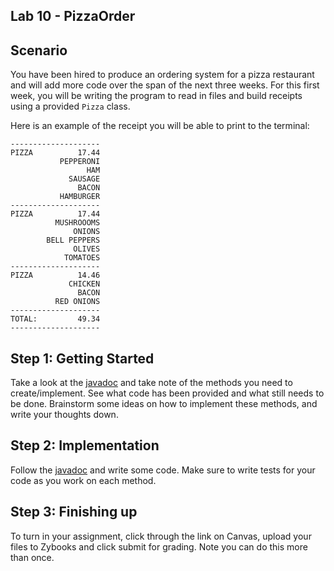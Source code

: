 ## Lab 10 - PizzaOrder
 
## Scenario 
You have been hired to produce an ordering system for a pizza restaurant and will add more code over the span of the next three weeks. For this first week, you will be writing the program
to read in files and build receipts using a provided `Pizza` class.

Here is an example of the receipt you will be able to print to the terminal:

```text
--------------------
PIZZA          17.44
           PEPPERONI
                 HAM
             SAUSAGE
               BACON
           HAMBURGER
--------------------
PIZZA          17.44
          MUSHROOOMS
              ONIONS
        BELL PEPPERS
              OLIVES
            TOMATOES
--------------------
PIZZA          14.46
             CHICKEN
               BACON
          RED ONIONS
--------------------
TOTAL:         49.34
--------------------
```



## Step 1: Getting Started
Take a look at the [javadoc](https://csu-compsci-cs163-4.github.io/Lab10PizzaOrder/) and take note of the methods you need 
to create/implement. See what code has been provided and what still needs to be done. Brainstorm some ideas on how to implement these methods, and write your thoughts down.

## Step 2: Implementation
Follow the [javadoc](https://csu-compsci-cs163-4.github.io/Lab10PizzaOrder/) and write some code. Make sure to write tests for your code as you work on 
each method.

## Step 3: Finishing up
To turn in your assignment, click through the link on Canvas, upload your files to Zybooks and click submit for grading. Note you can do this more than once.

